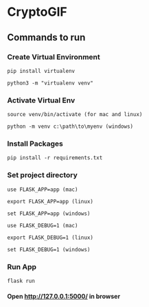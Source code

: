 # CryptoGIF

## Commands to run

### Create Virtual Environment

```
pip install virtualenv
```

```
python3 -m "virtualenv venv"
```

### Activate Virtual Env

```
source venv/bin/activate (for mac and linux)

python -m venv c:\path\to\myenv (windows)
```

### Install Packages

```
pip install -r requirements.txt
```

### Set project directory

```
use FLASK_APP=app (mac)

export FLASK_APP=app (linux)

set FLASK_APP=app (windows)
```

```
use FLASK_DEBUG=1 (mac)

export FLASK_DEBUG=1 (linux)

set FLASK_DEBUG=1 (windows)
```

### Run App

```
flask run
```

#### Open http://127.0.0.1:5000/ in browser
